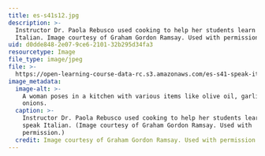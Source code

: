 ```yaml
---
title: es-s41s12.jpg
description: >-
  Instructor Dr. Paola Rebusco used cooking to help her students learn to speak
  Italian. Image courtesy of Graham Gordon Ramsay. Used with permission.
uid: d0dde848-2e07-9ce6-2101-32b295d34fa3
resourcetype: Image
file_type: image/jpeg
file: >-
  https://open-learning-course-data-rc.s3.amazonaws.com/es-s41-speak-italian-with-your-mouth-full-spring-2012/d0dde8482e079ce6210132b295d34fa3_es-s41s12.jpg
image_metadata:
  image-alt: >-
    A woman poses in a kitchen with various items like olive oil, garlic and
    onions.
  caption: >-
    Instructor Dr. Paola Rebusco used cooking to help her students learn to
    speak Italian. (Image courtesy of Graham Gordon Ramsay. Used with
    permission.)
  credit: Image courtesy of Graham Gordon Ramsay. Used with permission.
---
```

